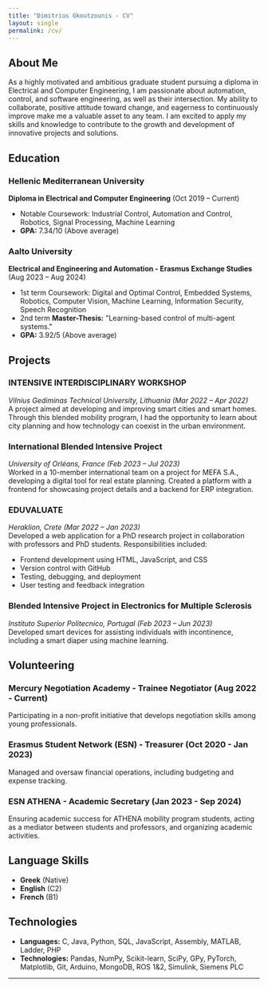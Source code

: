 ```yaml
---
title: "Dimitrios Gkoutzounis - CV"
layout: single
permalink: /cv/
---
```


## About Me

As a highly motivated and ambitious graduate student pursuing a diploma in Electrical and Computer Engineering, I am passionate about automation, control, and software engineering, as well as their intersection. My ability to collaborate, positive attitude toward change, and eagerness to continuously improve make me a valuable asset to any team. I am excited to apply my skills and knowledge to contribute to the growth and development of innovative projects and solutions.

## Education

### **Hellenic Mediterranean University**  
**Diploma in Electrical and Computer Engineering** (Oct 2019 – Current)  
- Notable Coursework: Industrial Control, Automation and Control, Robotics, Signal Processing, Machine Learning  
- **GPA:** 7.34/10 (Above average)

### **Aalto University**  
**Electrical and Engineering and Automation - Erasmus Exchange Studies** (Aug 2023 – Aug 2024)  
- 1st term Coursework: Digital and Optimal Control, Embedded Systems, Robotics, Computer Vision, Machine Learning, Information Security, Speech Recognition  
- 2nd term **Master-Thesis:** "Learning-based control of multi-agent systems."  
- **GPA:** 3.92/5 (Above average)

## Projects

### **INTENSIVE INTERDISCIPLINARY WORKSHOP**  
*Vilnius Gediminas Technical University, Lithuania (Mar 2022 – Apr 2022)*  
A project aimed at developing and improving smart cities and smart homes. Through this blended mobility program, I had the opportunity to learn about city planning and how technology can coexist in the urban environment.

### **International Blended Intensive Project**  
*University of Orléans, France (Feb 2023 – Jul 2023)*  
Worked in a 10-member international team on a project for MEFA S.A., developing a digital tool for real estate planning. Created a platform with a frontend for showcasing project details and a backend for ERP integration.

### **EDUVALUATE**  
*Heraklion, Crete (Mar 2022 – Jan 2023)*  
Developed a web application for a PhD research project in collaboration with professors and PhD students. Responsibilities included:
- Frontend development using HTML, JavaScript, and CSS
- Version control with GitHub
- Testing, debugging, and deployment
- User testing and feedback integration

### **Blended Intensive Project in Electronics for Multiple Sclerosis**  
*Instituto Superior Politecnico, Portugal (Feb 2023 – Jun 2023)*  
Developed smart devices for assisting individuals with incontinence, including a smart diaper using machine learning.

## Volunteering

### **Mercury Negotiation Academy - Trainee Negotiator** (Aug 2022 - Current)  
Participating in a non-profit initiative that develops negotiation skills among young professionals.

### **Erasmus Student Network (ESN) - Treasurer** (Oct 2020 - Jan 2023)  
Managed and oversaw financial operations, including budgeting and expense tracking.

### **ESN ATHENA - Academic Secretary** (Jan 2023 - Sep 2024)  
Ensuring academic success for ATHENA mobility program students, acting as a mediator between students and professors, and organizing academic activities.

## Language Skills

- **Greek** (Native)
- **English** (C2)
- **French** (B1)

## Technologies

- **Languages:** C, Java, Python, SQL, JavaScript, Assembly, MATLAB, Ladder, PHP  
- **Technologies:** Pandas, NumPy, Scikit-learn, SciPy, GPy, PyTorch, Matplotlib, Git, Arduino, MongoDB, ROS 1&2, Simulink, Siemens PLC  

---
